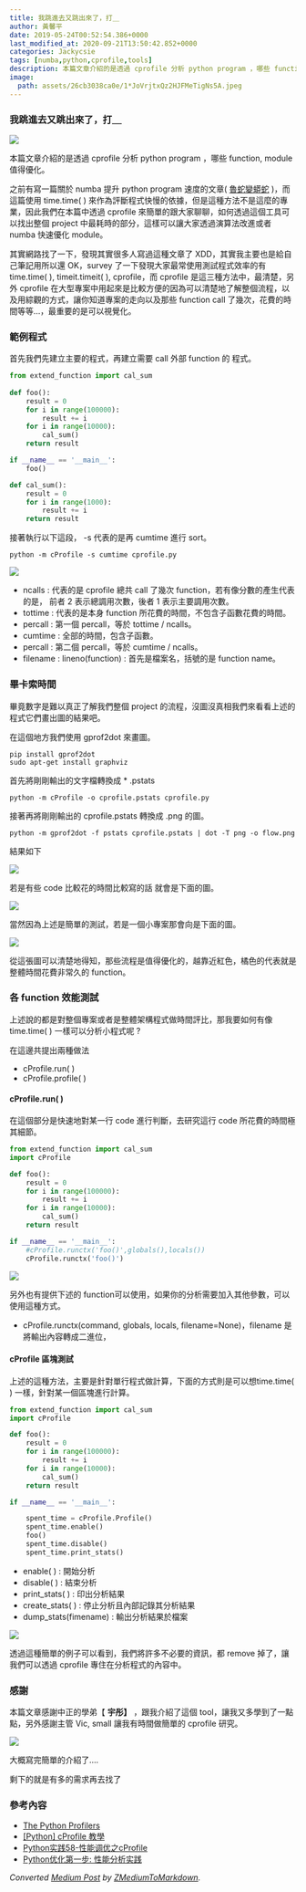 ```yaml
---
title: 我跳進去又跳出來了，打＿
author: 黃馨平
date: 2019-05-24T00:52:54.386+0000
last_modified_at: 2020-09-21T13:50:42.852+0000
categories: Jackycsie
tags: [numba,python,cprofile,tools]
description: 本篇文章介紹的是透過 cprofile 分析 python program ，哪些 function, module 值得優化。
image:
  path: assets/26cb3038ca0e/1*JoVrjtxQz2HJFMeTigNs5A.jpeg
---
```


### 我跳進去又跳出來了，打＿


![](assets/26cb3038ca0e/1*JoVrjtxQz2HJFMeTigNs5A.jpeg)


本篇文章介紹的是透過 cprofile 分析 python program ，哪些 function, module 值得優化。

之前有寫一篇關於 numba 提升 python program 速度的文章\( [魯蛇變蟒蛇](https://medium.com/@jackycsie/%E9%AD%AF%E8%9B%87%E8%AE%8A%E8%9F%92%E8%9B%87%E8%A8%98-41e9c047e8e5?source=your_stories_page---------------------------) \)，而這篇使用 time\.time\( \) 來作為評斷程式快慢的依據，但是這種方法不是這麼的專業，因此我們在本篇中透過 cprofile 來簡單的跟大家聊聊，如何透過這個工具可以找出整個 project 中最耗時的部分，這樣可以讓大家透過演算法改進或者 numba 快速優化 module。

其實網路找了一下，發現其實很多人寫過這種文章了 XDD，其實我主要也是給自己筆記用所以還 OK，survey 了一下發現大家最常使用測試程式效率的有 time\.time\( \), timeit\.timeit\( \), cprofile，而 cprofile 是這三種方法中，最清楚，另外 cprofile 在大型專案中用起來是比較方便的因為可以清楚地了解整個流程，以及用綜觀的方式，讓你知道專案的走向以及那些 function call 了幾次，花費的時間等等…，最重要的是可以視覺化。
### 範例程式

首先我們先建立主要的程式，再建立需要 call 外部 function 的 程式。
```python
from extend_function import cal_sum                                                                                                  
  
def foo():
    result = 0
    for i in range(100000):
        result += i
    for i in range(10000):
        cal_sum()
    return result

if __name__ == '__main__':
    foo()
```
```python
def cal_sum():
    result = 0                                                                                                                       
    for i in range(1000):
        result += i
    return result
```

接著執行以下這段， \-s 代表的是再 cumtime 進行 sort。
```
python -m cProfile -s cumtime cprofile.py
```


![](assets/26cb3038ca0e/1*ZyBwUY-gqLHP255vHdmpaA.jpeg)

- ncalls : 代表的是 cprofile 總共 call 了幾次 function，若有像分數的產生代表的是， 前者 2 表示總調用次數，後者 1 表示主要調用次數。
- tottime : 代表的是本身 function 所花費的時間，不包含子函數花費的時間。
- percall : 第一個 percall，等於 tottime / ncalls。
- cumtime : 全部的時間，包含子函數。
- percall : 第二個 percall，等於 cumtime / ncalls。
- filename : lineno\(function\) : 首先是檔案名，括號的是 function name。

### 畢卡索時間

畢竟數字是難以真正了解我們整個 project 的流程，沒圖沒真相我們來看看上述的程式它們畫出圖的結果吧。

在這個地方我們使用 gprof2dot 來畫圖。
```
pip install gprof2dot
sudo apt-get install graphviz
```

首先將剛剛輸出的文字檔轉換成 \* \.pstats
```
python -m cProfile -o cprofile.pstats cprofile.py
```

接著再將剛剛輸出的 cprofile\.pstats 轉換成 \.png 的圖。
```
python -m gprof2dot -f pstats cprofile.pstats | dot -T png -o flow.png
```

結果如下


![](assets/26cb3038ca0e/1*GERGPPtSZs137i6zD3hCnQ.png)


若是有些 code 比較花的時間比較寫的話 就會是下面的圖。


![](assets/26cb3038ca0e/1*xHKnq2Nm4fpzIaf88tQQXw.png)


當然因為上述是簡單的測試，若是一個小專案那會向是下面的圖。


![](assets/26cb3038ca0e/1*m2bTBtf7fWdWGM3LsKZqUg.png)


從這張圖可以清楚地得知，那些流程是值得優化的，越靠近紅色，橘色的代表就是整體時間花費非常久的 function。
### 各 function 效能測試

上述說的都是對整個專案或者是整體架構程式做時間評比，那我要如何有像time\.time\( \) 一樣可以分析小程式呢 ?

在這邊共提出兩種做法
- cProfile\.run\( \)
- cProfile\.profile\( \)

#### cProfile\.run\( \)

在這個部分是快速地對某一行 code 進行判斷，去研究這行 code 所花費的時間極其細節。
```python
from extend_function import cal_sum                                                                                                                                                          
import cProfile

def foo():
    result = 0
    for i in range(100000):
        result += i
    for i in range(10000):
        cal_sum()
    return result

if __name__ == '__main__':
    #cProfile.runctx('foo()',globals(),locals())
    cProfile.runctx('foo()')
```


![](assets/26cb3038ca0e/1*xfY_FCUv6M2yEOM9Sn8Y-g.jpeg)


另外也有提供下述的 function可以使用，如果你的分析需要加入其他參數，可以使用這種方式。
- cProfile\.runctx\(command, globals, locals, filename=None\)，filename 是將輸出內容轉成二進位，

#### cProfile 區塊測試

上述的這種方法，主要是針對單行程式做計算，下面的方式則是可以想time\.time\( \) 一樣，針對某一個區塊進行計算。
```python
from extend_function import cal_sum                                                                                                                                                          
import cProfile

def foo():
    result = 0
    for i in range(100000):
        result += i
    for i in range(10000):
        cal_sum()
    return result

if __name__ == '__main__':

    spent_time = cProfile.Profile()
    spent_time.enable()
    foo()
    spent_time.disable()
    spent_time.print_stats()
```
- enable\( \) : 開始分析
- disable\( \) : 結束分析
- print\_stats\( \) : 印出分析結果
- create\_stats\( \) : 停止分析且內部記錄其分析結果
- dump\_stats\(fimename\) : 輸出分析結果於檔案



![](assets/26cb3038ca0e/1*VVfBs6XcJ9q9hxmCmeaEKg.jpeg)


透過這種簡單的例子可以看到，我們將許多不必要的資訊，都 remove 掉了，讓我們可以透過 cprofile 專住在分析程式的內容中。
### 感謝

本篇文章感謝中正的學弟【 **宇彤】** ，跟我介紹了這個 tool，讓我又多學到了一點點，另外感謝主管 Vic, small 讓我有時間做簡單的 cprofile 研究。


![](assets/26cb3038ca0e/1*sqb6h--jUNCr6bka987QBw.jpeg)


大概寫完簡單的介紹了…\.

剩下的就是有多的需求再去找了
### 參考內容
- [The Python Profilers](https://docs.python.org/2/library/profile.html)
- [\[Python\] cProfile 教學](https://zwindr.blogspot.com/2016/08/python-cprofile.html)
- [Python实践58\-性能调优之cProfile](https://zhuanlan.zhihu.com/p/34847486)
- [Python优化第一步: 性能分析实践](https://zhuanlan.zhihu.com/p/24495603)



_Converted [Medium Post](https://medium.com/jacky-life/%E6%88%91%E8%B7%B3%E9%80%B2%E5%8E%BB%E5%8F%88%E8%B7%B3%E5%87%BA%E4%BE%86%E4%BA%86-%E6%89%93-26cb3038ca0e) by [ZMediumToMarkdown](https://github.com/ZhgChgLi/ZMediumToMarkdown)._
